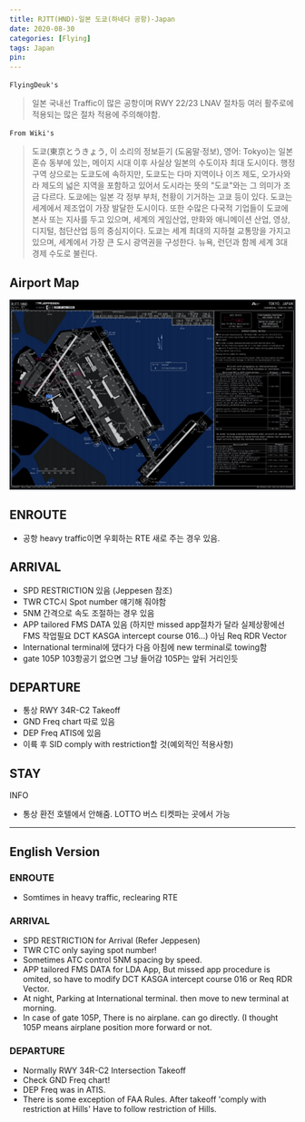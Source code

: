 ```yaml
---
title: RJTT(HND)-일본 도쿄(하네다 공항)-Japan
date: 2020-08-30
categories: [Flying]
tags: Japan
pin:
---
```

`FlyingDeuk's`
>일본 국내선 Traffic이 많은 공항이며 RWY 22/23 LNAV 절차등 여러 활주로에 적용되는 많은 절차 적용에 주의해야함.  

`From Wiki's`
>도쿄(東京とうきょう, 이 소리의 정보듣기 (도움말·정보), 영어: Tokyo)는 일본 혼슈 동부에 있는, 메이지 시대 이후 사실상 일본의 수도이자 최대 도시이다. 행정 구역 상으로는 도쿄도에 속하지만, 도쿄도는 다마 지역이나 이즈 제도, 오가사와라 제도의 넓은 지역을 포함하고 있어서 도시라는 뜻의 "도쿄"와는 그 의미가 조금 다르다.
도쿄에는 일본 각 정부 부처, 천황이 기거하는 고쿄 등이 있다. 도쿄는 세계에서 제조업이 가장 발달한 도시이다. 또한 수많은 다국적 기업들이 도쿄에 본사 또는 지사를 두고 있으며, 세계의 게임산업, 만화와 애니메이션 산업, 영상, 디지털, 첨단산업 등의 중심지이다. 도쿄는 세계 최대의 지하철 교통망을 가지고 있으며, 세계에서 가장 큰 도시 광역권을 구성한다. 뉴욕, 런던과 함께 세계 3대 경제 수도로 불린다.

## Airport Map
![hnd](/img/flying/airport/hnd_ap.jpg)

## ENROUTE
- 공항 heavy traffic이면 우회하는 RTE 새로 주는 경우 있음.


## ARRIVAL
- SPD RESTRICTION 있음 (Jeppesen 참조)
- TWR CTC시 Spot number 얘기해 줘야함
- 5NM 간격으로 속도 조절하는 경우 있음
- APP tailored FMS DATA 있음 (하지만 missed app절차가 달라 실제상황에선 FMS 작업필요 DCT KASGA intercept course 016…) 아님 Req RDR Vector
- International terminal에 댔다가 다음 아침에 new terminal로 towing함
- gate 105P 103항공기 없으면 그냥 들어감 105P는 앞뒤 거리인듯


## DEPARTURE
- 통상 RWY 34R-C2 Takeoff
- GND Freq chart 따로 있음
- DEP Freq ATIS에 있음
- 이륙 후 SID comply with restriction할 것(예외적인 적용사항)

## STAY
INFO
- 통상 환전 호텔에서 안해줌. LOTTO 버스 티켓파는 곳에서 가능


--------
## English Version

### ENROUTE
- Somtimes in heavy traffic, reclearing RTE


### ARRIVAL
- SPD RESTRICTION for Arrival (Refer Jeppesen)
- TWR CTC only saying spot number!
- Sometimes ATC control 5NM spacing by speed.
- APP tailored FMS DATA for LDA App, But missed app procedure is omited, so have to modify DCT KASGA intercept course 016 or Req RDR Vector.
- At night, Parking at International terminal. then move to new terminal at morning.
- In case of gate 105P, There is no airplane. can go directly. (I thought 105P means airplane position more forward or not.

### DEPARTURE
- Normally RWY 34R-C2 Intersection Takeoff
- Check GND Freq chart!
- DEP Freq was in ATIS.
- There is some exception of FAA Rules. After takeoff 'comply with restriction at Hills' Have to follow restriction of Hills.
